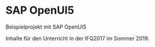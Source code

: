 # SAP OpenUI5
Beispielprojekt mit SAP OpenUI5

Inhalte für den Unterricht in der IFQ2017 im Sommer 2019.
